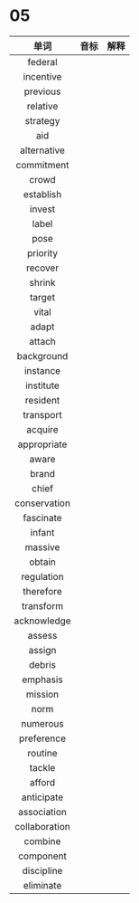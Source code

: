 # 05

|     单词      | 音标 | 解释 |
| :-----------: | :--: | :--: |
|    federal    |      |      |
|   incentive   |      |      |
|   previous    |      |      |
|   relative    |      |      |
|   strategy    |      |      |
|      aid      |      |      |
|  alternative  |      |      |
|  commitment   |      |      |
|     crowd     |      |      |
|   establish   |      |      |
|    invest     |      |      |
|     label     |      |      |
|     pose      |      |      |
|   priority    |      |      |
|    recover    |      |      |
|    shrink     |      |      |
|    target     |      |      |
|     vital     |      |      |
|     adapt     |      |      |
|    attach     |      |      |
|  background   |      |      |
|   instance    |      |      |
|   institute   |      |      |
|   resident    |      |      |
|   transport   |      |      |
|    acquire    |      |      |
|  appropriate  |      |      |
|     aware     |      |      |
|     brand     |      |      |
|     chief     |      |      |
| conservation  |      |      |
|   fascinate   |      |      |
|    infant     |      |      |
|    massive    |      |      |
|    obtain     |      |      |
|  regulation   |      |      |
|   therefore   |      |      |
|   transform   |      |      |
|  acknowledge  |      |      |
|    assess     |      |      |
|    assign     |      |      |
|    debris     |      |      |
|   emphasis    |      |      |
|    mission    |      |      |
|     norm      |      |      |
|   numerous    |      |      |
|  preference   |      |      |
|    routine    |      |      |
|    tackle     |      |      |
|    afford     |      |      |
|  anticipate   |      |      |
|  association  |      |      |
| collaboration |      |      |
|    combine    |      |      |
|   component   |      |      |
|  discipline   |      |      |
|   eliminate   |      |      |